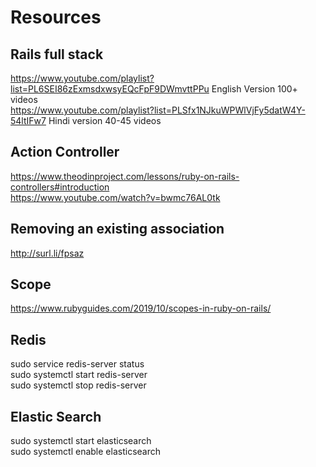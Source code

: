 # Resources

## Rails full stack
https://www.youtube.com/playlist?list=PL6SEI86zExmsdxwsyEQcFpF9DWmvttPPu  English Version 100+ videos  
https://www.youtube.com/playlist?list=PLSfx1NJkuWPWlVjFy5datW4Y-54ltIFw7  Hindi version 40-45 videos  

## Action Controller
https://www.theodinproject.com/lessons/ruby-on-rails-controllers#introduction  
https://www.youtube.com/watch?v=bwmc76AL0tk  

## Removing an existing association

http://surl.li/fpsaz

## Scope 

https://www.rubyguides.com/2019/10/scopes-in-ruby-on-rails/ 

## Redis 

sudo service redis-server status  
sudo systemctl start redis-server  
sudo systemctl stop redis-server  

## Elastic Search
sudo systemctl start elasticsearch  
sudo systemctl enable elasticsearch  
